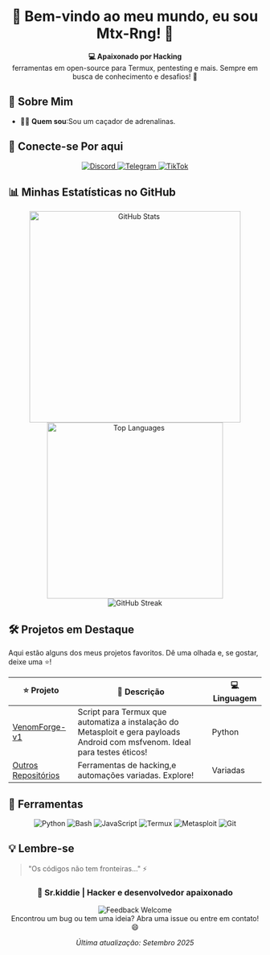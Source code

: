 <div align="center">
  <h1>👾 Bem-vindo ao meu mundo, eu sou Mtx-Rng! 👾</h1>
  <p>
    <strong>💻 Apaixonado por Hacking</strong><br>
  ferramentas em open-source para Termux, pentesting e mais. Sempre em busca de conhecimento e desafios! 🚀
  </p>
</div>


## 🌟 Sobre Mim
- 🧑‍💻 **Quem sou**:Sou um caçador de adrenalinas. 

## 🔗 Conecte-se Por aqui
<div align="center">
  <a href="https://discord.gg/iam_king">
    <img src="https://img.shields.io/badge/Discord-iam_king-7289DA?style=for-the-badge&logo=discord&logoColor=white" alt="Discord">
  </a>
  <a href="https://t.me/Therac25k">
    <img src="https://img.shields.io/badge/Telegram-@Therac25k-0088cc?style=for-the-badge&logo=telegram&logoColor=white" alt="Telegram">
  </a>
  <a href="https://www.tiktok.com/@mrx.rng?_t=ZM-8ynPSvi5klc&_r=1">
    <img src="https://img.shields.io/badge/TikTok-@mrx.rng-000000?style=for-the-badge&logo=tiktok&logoColor=white" alt="TikTok">
  </a>
</div>


## 📊 Minhas Estatísticas no GitHub
<div align="center">
  <img src="https://github-readme-stats.vercel.app/api?username=Mtx-rng&show_icons=true&theme=dracula&hide_border=true&include_all_commits=true&count_private=true" alt="GitHub Stats" width="420"/>
  <img src="https://github-readme-stats.vercel.app/api/top-langs/?username=Mtx-rng&layout=compact&theme=dracula&hide_border=true" alt="Top Languages" width="350"/>
</div>

<div align="center">
  <img src="https://github-readme-streak-stats.herokuapp.com/?user=Mtx-rng&theme=dracula&hide_border=true" alt="GitHub Streak" />
</div>


## 🛠️ Projetos em Destaque
Aqui estão alguns dos meus projetos favoritos. Dê uma olhada e, se gostar, deixe uma ⭐!

| ⭐ Projeto | 📝 Descrição | 💻 Linguagem |
|-----------|--------------|--------------|
| [VenomForge-v1](https://github.com/Mtx-rng/VenomForge-v1) | Script para Termux que automatiza a instalação do Metasploit e gera payloads Android com msfvenom. Ideal para testes éticos! | Python |
| [Outros Repositórios](https://github.com/Mtx-rng?tab=repositories) | Ferramentas de hacking,e automações variadas. Explore! | Variadas|


## 🧰 Ferramentas
<div align="center">
  <img src="https://img.shields.io/badge/Python-3776AB?style=flat-square&logo=python&logoColor=white" alt="Python">
  <img src="https://img.shields.io/badge/Bash-4EAA25?style=flat-square&logo=gnubash&logoColor=white" alt="Bash">
  <img src="https://img.shields.io/badge/JavaScript-F7DF1E?style=flat-square&logo=javascript&logoColor=black" alt="JavaScript">
  <img src="https://img.shields.io/badge/Termux-000000?style=flat-square&logo=android&logoColor=white" alt="Termux">
  <img src="https://img.shields.io/badge/Metasploit-FF0000?style=flat-square&logo=metasploit&logoColor=white" alt="Metasploit">
  <img src="https://img.shields.io/badge/Git-F05032?style=flat-square&logo=git&logoColor=white" alt="Git">
</div>


## 💡 Lembre-se 
> "Os códigos não tem fronteiras..." ⚡



<div align="center">
  <h3>🚀 Sr.kiddie | Hacker e desenvolvedor apaixonado</h3>
  <p>
    <img src="https://img.shields.io/badge/Feedback-Welcome-brightgreen?style=flat-square&logo=github" alt="Feedback Welcome">
    <br>
    Encontrou um bug ou tem uma ideia? Abra uma issue ou entre em contato! 😄
  </p>
  <p><em>Última atualização: Setembro 2025</em></p>
</div>

